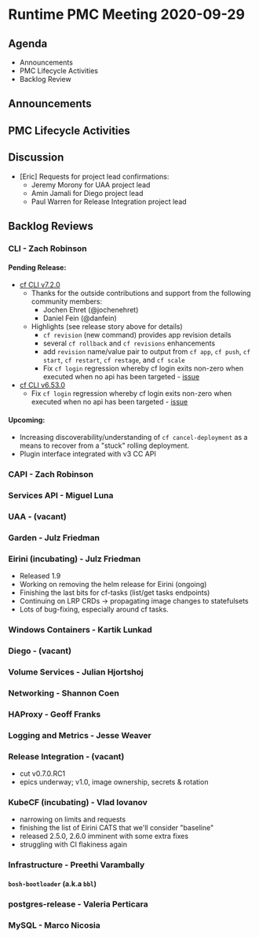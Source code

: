 # Runtime PMC Meeting 2020-09-29

## Agenda

* Announcements
* PMC Lifecycle Activities
* Backlog Review


## Announcements


## PMC Lifecycle Activities


## Discussion

- [Eric] Requests for project lead confirmations:
  - Jeremy Morony for UAA project lead
  - Amin Jamali for Diego project lead
  - Paul Warren for Release Integration project lead


## Backlog Reviews

### CLI - Zach Robinson
#### Pending Release:
- [cf CLI v7.2.0](https://www.pivotaltracker.com/story/show/174832798)
  - Thanks for the outside contributions and support from the following community members:
    - Jochen Ehret (@jochenehret)
    - Daniel Fein  (@danfein)
  - Highlights (see release story above for details)
    - `cf revision` (new command) provides app revision details
    - several `cf rollback` and `cf revisions` enhancements
    - add `revision` name/value pair to output from `cf app`, `cf push`, `cf start`, `cf restart`, `cf restage`, and `cf scale`
    - Fix `cf login` regression whereby cf login exits non-zero when executed when no api has been targeted - [issue](https://github.com/cloudfoundry/cli/issues/2011)
- [cf CLI v6.53.0](https://www.pivotaltracker.com/story/show/174832791)
  - Fix `cf login` regression whereby cf login exits non-zero when executed when no api has been targeted - [issue](https://github.com/cloudfoundry/cli/issues/2011)
#### Upcoming:
- Increasing discoverability/understanding of `cf cancel-deployment` as a means to recover from a "stuck" rolling deployment.
- Plugin interface integrated with v3 CC API

### CAPI - Zach Robinson


### Services API - Miguel Luna


### UAA - (vacant)


### Garden - Julz Friedman


### Eirini (incubating) - Julz Friedman
- Released 1.9
- Working on removing the helm release for Eirini (ongoing)
- Finishing the last bits for cf-tasks (list/get tasks endpoints)
- Continuing on LRP CRDs -> propagating image changes to statefulsets
- Lots of bug-fixing, especially around cf tasks. 


### Windows Containers - Kartik Lunkad


### Diego - (vacant)


### Volume Services - Julian Hjortshoj


### Networking - Shannon Coen


### HAProxy - Geoff Franks


### Logging and Metrics - Jesse Weaver


### Release Integration - (vacant)

- cut v0.7.0.RC1
- epics underway; v1.0, image ownership, secrets & rotation

### KubeCF (incubating) - Vlad Iovanov

- narrowing on limits and requests
- finishing the list of Eirini CATS that we'll consider "baseline"
- released 2.5.0, 2.6.0 imminent with some extra fixes
- struggling with CI flakiness again

### Infrastructure - Preethi Varambally

#### `bosh-bootloader` (a.k.a `bbl`)


### postgres-release - Valeria Perticara


### MySQL - Marco Nicosia
